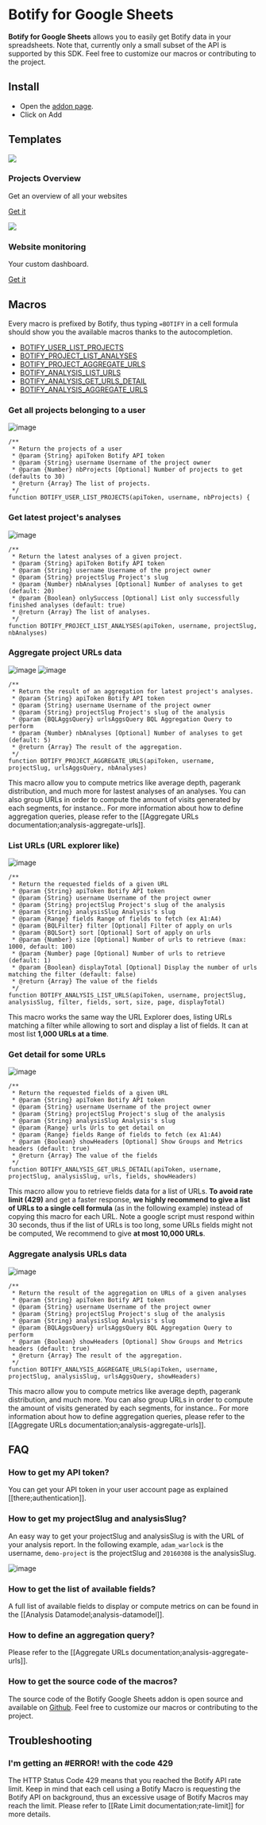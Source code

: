 # Botify for Google Sheets

**Botify for Google Sheets** allows you to easily get Botify data in your spreadsheets.
Note that, currently only a small subset of the API is supported by this SDK. Feel free to customize our macros or contributing to the project.


## Install

- Open the [addon page](https://chrome.google.com/webstore/detail/botify-macros/albleinfohecbdikaabneehekfmdgimk).
- Click on Add


## Templates
<div class="row"><div class="col-sm-12 col-md-6"><div class="thumbnail"><img src="https://cloud.githubusercontent.com/assets/1886834/22734076/b4d63a2e-edf4-11e6-9f1f-1dff6e8c83c8.png"><div class="caption"><h3>Projects Overview</h3><p>Get an overview of all your websites</p><p><a href="https://docs.google.com/spreadsheets/d/1Vj8zS0On8cUMWIYF2pNBOdaFrbKQ-U2IhUqv2bz0aOM/copy" class="btn btn-default" role="button">Get it</a></p></div></div></div><div class="col-sm-12 col-md-6"><div class="thumbnail"><img src="https://cloud.githubusercontent.com/assets/1886834/22792825/5c0420fa-eeee-11e6-938f-192ce59c9e15.gif"><div class="caption"><h3>Website monitoring</h3><p>Your custom dashboard.</p><p><a href="https://docs.google.com/spreadsheets/d/1RnpQemI3jZbCfGUbo-uleTHHFRLWibE6BTw6BE1U8bo/copy" class="btn btn-default" role="button">Get it</a></p></div></div></div></div>


## Macros

Every macro is prefixed by Botify, thus typing `=BOTIFY` in a cell formula  should show you the available macros thanks to the autocompletion.

- [BOTIFY_USER_LIST_PROJECTS](#get-all-projects-belonging-to-user)
- [BOTIFY_PROJECT_LIST_ANALYSES](#get-latest-projects-analyses)
- [BOTIFY_PROJECT_AGGREGATE_URLS](#aggregate-project-urls-data)
- [BOTIFY_ANALYSIS_LIST_URLS](#list-urls-url-explorer-like)
- [BOTIFY_ANALYSIS_GET_URLS_DETAIL](#get-detail-for-some-urls)
- [BOTIFY_ANALYSIS_AGGREGATE_URLS](#aggregate-analysis-urls-data)

### Get all projects belonging to a user

![image](https://developers.botify.com/staticfiles/images/img_google_sheets_integration_BOTIFY_USER_LIST_PROJECTS.png)

```JS
/**
 * Return the projects of a user
 * @param {String} apiToken Botify API token
 * @param {String} username Username of the project owner
 * @param {Number} nbProjects [Optional] Number of projects to get (defaults to 30)
 * @return {Array} The list of projects.
 */
function BOTIFY_USER_LIST_PROJECTS(apiToken, username, nbProjects) {
```
### Get latest project's analyses

![image](https://cloud.githubusercontent.com/assets/1886834/14713052/e3dfa7e8-07df-11e6-9f23-52d7c9275a94.png)

```JS
/**
 * Return the latest analyses of a given project.
 * @param {String} apiToken Botify API token
 * @param {String} username Username of the project owner
 * @param {String} projectSlug Project's slug
 * @param {Number} nbAnalyses [Optional] Number of analyses to get (default: 20)
 * @param {Boolean} onlySuccess [Optional] List only successfully finished analyses (default: true)
 * @return {Array} The list of analyses.
 */
function BOTIFY_PROJECT_LIST_ANALYSES(apiToken, username, projectSlug, nbAnalyses)
```
### Aggregate project URLs data

![image](https://cloud.githubusercontent.com/assets/1886834/21591935/2bd3e4d6-d109-11e6-89dd-e1bd9b3a48a3.png)
![image](https://cloud.githubusercontent.com/assets/1886834/21591947/49fdef7e-d109-11e6-85bb-63a5be04b019.png)

```JS
/**
 * Return the result of an aggregation for latest project's analyses.
 * @param {String} apiToken Botify API token
 * @param {String} username Username of the project owner
 * @param {String} projectSlug Project's slug of the analysis
 * @param {BQLAggsQuery} urlsAggsQuery BQL Aggregation Query to perform
 * @param {Number} nbAnalyses [Optional] Number of analyses to get (default: 5)
 * @return {Array} The result of the aggregation.
 */
function BOTIFY_PROJECT_AGGREGATE_URLS(apiToken, username, projectSlug, urlsAggsQuery, nbAnalyses)
```

This macro allow you to compute metrics like average depth, pagerank distribution, and much more for lastest analyses of an analyses.
You can also group URLs in order to compute the amount of visits generated by each segments, for instance..
For more information about how to define aggregation queries, please refer to the [[Aggregate URLs documentation;analysis-aggregate-urls]].


### List URLs (URL explorer like)

![image](https://cloud.githubusercontent.com/assets/1886834/21352834/a0348eb6-c6c3-11e6-8702-2601d2ba905b.png)

```JS
/**
 * Return the requested fields of a given URL
 * @param {String} apiToken Botify API token
 * @param {String} username Username of the project owner
 * @param {String} projectSlug Project's slug of the analysis
 * @param {String} analysisSlug Analysis's slug
 * @param {Range} fields Range of fields to fetch (ex A1:A4)
 * @param {BQLFilter} filter [Optional] Filter of apply on urls
 * @param {BQLSort} sort [Optional] Sort of apply on urls
 * @param {Number} size [Optional] Number of urls to retrieve (max: 1000, default: 100)
 * @param {Number} page [Optional] Number of urls to retrieve (default: 1)
 * @param {Boolean} displayTotal [Optional] Display the number of urls matching the filter (default: false)
 * @return {Array} The value of the fields
 */
function BOTIFY_ANALYSIS_LIST_URLS(apiToken, username, projectSlug, analysisSlug, filter, fields, sort, size, page, displayTotal)
```

This macro works the same way the URL Explorer does, listing URLs matching a filter while allowing to sort and display a list of fields. It can at most list **1,000 URLs at a time**.


### Get detail for some URLs

![image](https://cloud.githubusercontent.com/assets/1886834/14742239/625eb72e-089b-11e6-95c2-d0897355982e.png)

```JS
/**
 * Return the requested fields of a given URL
 * @param {String} apiToken Botify API token
 * @param {String} username Username of the project owner
 * @param {String} projectSlug Project's slug of the analysis
 * @param {String} analysisSlug Analysis's slug
 * @param {Range} urls Urls to get detail on
 * @param {Range} fields Range of fields to fetch (ex A1:A4)
 * @param {Boolean} showHeaders [Optional] Show Groups and Metrics headers (default: true)
 * @return {Array} The value of the fields
 */
function BOTIFY_ANALYSIS_GET_URLS_DETAIL(apiToken, username, projectSlug, analysisSlug, urls, fields, showHeaders)
```
This macro allow you to retrieve fields data for a list of URLs.
**To avoid rate limit (429)** and get a faster response, **we highly recommend to give a list of URLs to a single cell formula** (as in the following example) instead of copying this macro for each URL.
Note a google script must respond within 30 seconds, thus if the list of URLs is too long, some URLs fields might not be computed, We recommend to give **at most 10,000 URLs**.


### Aggregate analysis URLs data

![image](https://cloud.githubusercontent.com/assets/1886834/21362231/bdd388b8-c6e7-11e6-984d-b97b8e5a20d6.png)

```JS
/**
 * Return the result of the aggregation on URLs of a given analyses
 * @param {String} apiToken Botify API token
 * @param {String} username Username of the project owner
 * @param {String} projectSlug Project's slug of the analysis
 * @param {String} analysisSlug Analysis's slug
 * @param {BQLAggsQuery} urlsAggsQuery BQL Aggregation Query to perform
 * @param {Boolean} showHeaders [Optional] Show Groups and Metrics headers (default: true)
 * @return {Array} The result of the aggregation.
 */
function BOTIFY_ANALYSIS_AGGREGATE_URLS(apiToken, username, projectSlug, analysisSlug, urlsAggsQuery, showHeaders)
```

This macro allow you to compute metrics like average depth, pagerank distribution, and much more.
You can also group URLs in order to compute the amount of visits generated by each segments, for instance..
For more information about how to define aggregation queries, please refer to the [[Aggregate URLs documentation;analysis-aggregate-urls]].


## FAQ

### How to get my API token?
You can get your API token in your user account page as explained [[there;authentication]].

### How to get my projectSlug and analysisSlug?
An easy way to get your projectSlug and analysisSlug is with the URL of your analysis report.
In the following example, `adam_warlock` is the username, `demo-project` is the projectSlug and `20160308` is the analysisSlug.

![image](https://cloud.githubusercontent.com/assets/1886834/14709625/e8aadb52-07d1-11e6-92f0-21dda26a6331.png)

### How to get the list of available fields?
A full list of available fields to display or compute metrics on can be found in the [[Analysis Datamodel;analysis-datamodel]].

### How to define an aggregation query?
Please refer to the [[Aggregate URLs documentation;analysis-aggregate-urls]].

### How to get the source code of the macros?
The source code of the Botify Google Sheets addon is open source and available on [Github](https://github.com/botify-labs/botify-integration-google-sheets). Feel free to customize our macros or contributing to the project.


## Troubleshooting

### I'm getting an #ERROR! with the code **429**

The HTTP Status Code 429 means that you reached the Botify API rate limit.
Keep in mind that each cell using a Botify Macro is requesting the Botify API on background, thus an excessive usage of Botify Macros may reach the limit.
Please refer to [[Rate Limit documentation;rate-limit]] for more details.

